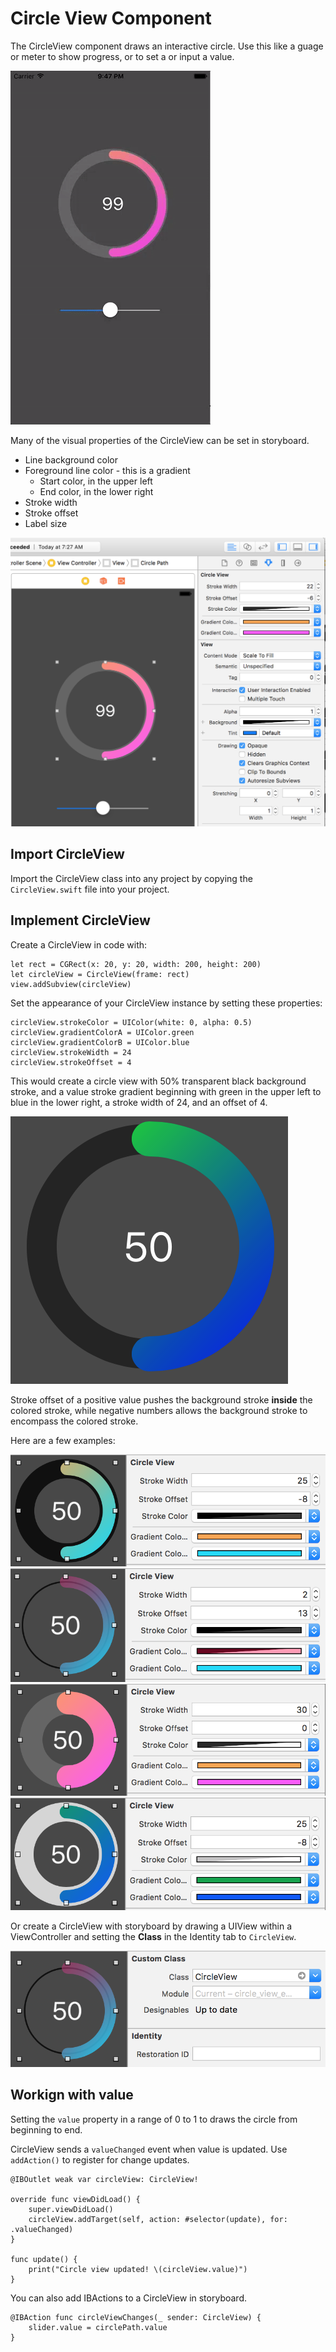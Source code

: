 # Circle View Component

The CircleView component draws an interactive circle. Use this like a guage or
meter to show progress, or to set a or input a value. 

![screenshot](screenshot.gif)

Many of the visual properties of the CircleView can be set in storyboard. 

- Line background color
- Foreground line color - this is a gradient
    - Start color, in the upper left
    - End color, in the lower right
- Stroke width
- Stroke offset
- Label size

![screenshot-storyboard](screenshot-storyboard.png)

## Import CircleView

Import the CircleView class into any project by copying
the `CircleView.swift` file into your project. 

## Implement CircleView

Create a CircleView in code with: 

```
let rect = CGRect(x: 20, y: 20, width: 200, height: 200)
let circleView = CircleView(frame: rect)
view.addSubview(circleView)
```

Set the appearance of your CircleView instance by setting these 
properties:

```
circleView.strokeColor = UIColor(white: 0, alpha: 0.5)
circleView.gradientColorA = UIColor.green
circleView.gradientColorB = UIColor.blue
circleView.strokeWidth = 24
circleView.strokeOffset = 4
```

This would create a circle view with 50% transparent black background
stroke, and a value stroke gradient beginning with green in the upper
left to blue in the lower right, a stroke width of 24, and an offset 
of 4.

![screenshot-sample](screenshot-sample.png)

Stroke offset of a positive value pushes the background stroke **inside**
the colored stroke, while negative numbers allows the background stroke to
encompass the colored stroke. 

Here are a few examples: 

![screenshot-1](screenshot-1.png)
![screenshot-1](screenshot-2.png)
![screenshot-1](screenshot-3.png)
![screenshot-1](screenshot-4.png)

Or create a CircleView with storyboard by drawing a UIView
within a ViewController and setting the **Class** in the 
Identity tab to `CircleView`. 

![screenshot-identity](screenshot-identity.png)

## Workign with value

Setting the `value` property in a range of 0 to 1 to draws the
circle from beginning to end. 

CircleView sends a `valueChanged` event when value is updated. 
Use `addAction()` to register for change updates. 

```
@IBOutlet weak var circleView: CircleView!

override func viewDidLoad() {
    super.viewDidLoad() 
    circleView.addTarget(self, action: #selector(update), for: .valueChanged)
}

func update() {
    print("Circle view updated! \(circleView.value)")
}

```

You can also add IBActions to a CircleView in storyboard. 

```
@IBAction func circleViewChanges(_ sender: CircleView) {
    slider.value = circlePath.value
}
```


